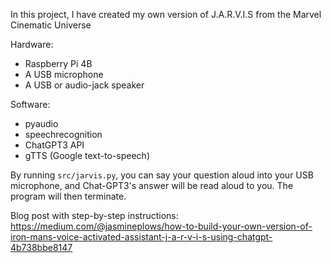 In this project, I have created my own version of J.A.R.V.I.S from the Marvel Cinematic Universe  
  
Hardware:
- Raspberry Pi 4B
- A USB microphone
- A USB or audio-jack speaker
  
Software:
- pyaudio
- speechrecognition
- ChatGPT3 API
- gTTS (Google text-to-speech)
    
By running `src/jarvis.py`, you can say your question aloud into your USB microphone, and Chat-GPT3's answer will be read aloud to you. The program will then terminate.

Blog post with step-by-step instructions: https://medium.com/@jasmineplows/how-to-build-your-own-version-of-iron-mans-voice-activated-assistant-j-a-r-v-i-s-using-chatgpt-4b738bbe8147

